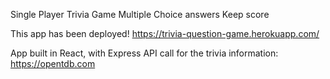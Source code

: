 Single Player Trivia Game
Multiple Choice answers
Keep score

This app has been deployed!
https://trivia-question-game.herokuapp.com/

App built in React, with Express API call for the trivia information: https://opentdb.com

